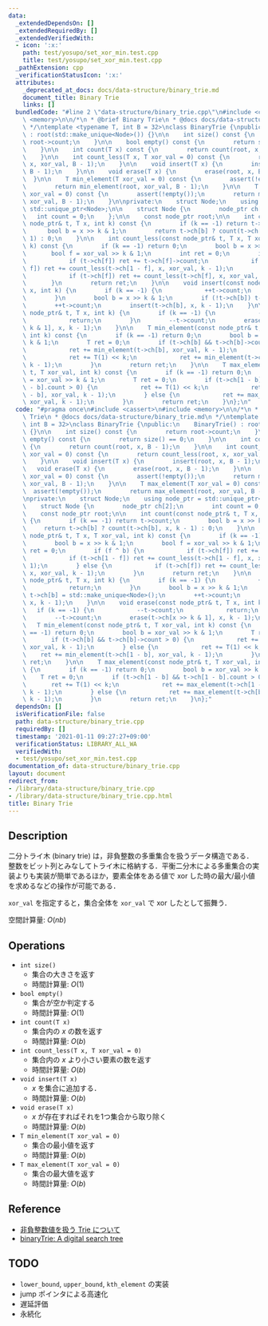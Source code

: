 ```yaml
---
data:
  _extendedDependsOn: []
  _extendedRequiredBy: []
  _extendedVerifiedWith:
  - icon: ':x:'
    path: test/yosupo/set_xor_min.test.cpp
    title: test/yosupo/set_xor_min.test.cpp
  _pathExtension: cpp
  _verificationStatusIcon: ':x:'
  attributes:
    _deprecated_at_docs: docs/data-structure/binary_trie.md
    document_title: Binary Trie
    links: []
  bundledCode: "#line 2 \"data-structure/binary_trie.cpp\"\n#include <cassert>\n#include\
    \ <memory>\n\n/*\n * @brief Binary Trie\n * @docs docs/data-structure/binary_trie.md\n\
    \ */\ntemplate <typename T, int B = 32>\nclass BinaryTrie {\npublic:\n    BinaryTrie()\
    \ : root(std::make_unique<Node>()) {}\n\n    int size() const {\n        return\
    \ root->count;\n    }\n\n    bool empty() const {\n        return size() == 0;\n\
    \    }\n\n    int count(T x) const {\n        return count(root, x, B - 1);\n\
    \    }\n\n    int count_less(T x, T xor_val = 0) const {\n        return count_less(root,\
    \ x, xor_val, B - 1);\n    }\n\n    void insert(T x) {\n        insert(root, x,\
    \ B - 1);\n    }\n\n    void erase(T x) {\n        erase(root, x, B - 1);\n  \
    \  }\n\n    T min_element(T xor_val = 0) const {\n        assert(!empty());\n\
    \        return min_element(root, xor_val, B - 1);\n    }\n\n    T max_element(T\
    \ xor_val = 0) const {\n        assert(!empty());\n        return max_element(root,\
    \ xor_val, B - 1);\n    }\n\nprivate:\n    struct Node;\n    using node_ptr =\
    \ std::unique_ptr<Node>;\n\n    struct Node {\n        node_ptr ch[2];\n     \
    \   int count = 0;\n    };\n\n    const node_ptr root;\n\n    int count(const\
    \ node_ptr& t, T x, int k) const {\n        if (k == -1) return t->count;\n  \
    \      bool b = x >> k & 1;\n        return t->ch[b] ? count(t->ch[b], x, k -\
    \ 1) : 0;\n    }\n\n    int count_less(const node_ptr& t, T x, T xor_val, int\
    \ k) const {\n        if (k == -1) return 0;\n        bool b = x >> k & 1;\n \
    \       bool f = xor_val >> k & 1;\n        int ret = 0;\n        if (f ^ b) {\n\
    \            if (t->ch[f]) ret += t->ch[f]->count;\n            if (t->ch[1 -\
    \ f]) ret += count_less(t->ch[1 - f], x, xor_val, k - 1);\n        } else {\n\
    \            if (t->ch[f]) ret += count_less(t->ch[f], x, xor_val, k - 1);\n \
    \       }\n        return ret;\n    }\n\n    void insert(const node_ptr& t, T\
    \ x, int k) {\n        if (k == -1) {\n            ++t->count;\n            return;\n\
    \        }\n        bool b = x >> k & 1;\n        if (!t->ch[b]) t->ch[b] = std::make_unique<Node>();\n\
    \        ++t->count;\n        insert(t->ch[b], x, k - 1);\n    }\n\n    void erase(const\
    \ node_ptr& t, T x, int k) {\n        if (k == -1) {\n            --t->count;\n\
    \            return;\n        }\n        --t->count;\n        erase(t->ch[x >>\
    \ k & 1], x, k - 1);\n    }\n\n    T min_element(const node_ptr& t, T xor_val,\
    \ int k) const {\n        if (k == -1) return 0;\n        bool b = xor_val >>\
    \ k & 1;\n        T ret = 0;\n        if (t->ch[b] && t->ch[b]->count > 0) {\n\
    \            ret += min_element(t->ch[b], xor_val, k - 1);\n        } else {\n\
    \            ret += T(1) << k;\n            ret += min_element(t->ch[1 - b], xor_val,\
    \ k - 1);\n        }\n        return ret;\n    }\n\n    T max_element(const node_ptr&\
    \ t, T xor_val, int k) const {\n        if (k == -1) return 0;\n        bool b\
    \ = xor_val >> k & 1;\n        T ret = 0;\n        if (t->ch[1 - b] && t->ch[1\
    \ - b].count > 0) {\n            ret += T(1) << k;\n            ret += max_element(t->ch[1\
    \ - b], xor_val, k - 1);\n        } else {\n            ret += max_element(t->ch[b],\
    \ xor_val, k - 1);\n        }\n        return ret;\n    }\n};\n"
  code: "#pragma once\n#include <cassert>\n#include <memory>\n\n/*\n * @brief Binary\
    \ Trie\n * @docs docs/data-structure/binary_trie.md\n */\ntemplate <typename T,\
    \ int B = 32>\nclass BinaryTrie {\npublic:\n    BinaryTrie() : root(std::make_unique<Node>())\
    \ {}\n\n    int size() const {\n        return root->count;\n    }\n\n    bool\
    \ empty() const {\n        return size() == 0;\n    }\n\n    int count(T x) const\
    \ {\n        return count(root, x, B - 1);\n    }\n\n    int count_less(T x, T\
    \ xor_val = 0) const {\n        return count_less(root, x, xor_val, B - 1);\n\
    \    }\n\n    void insert(T x) {\n        insert(root, x, B - 1);\n    }\n\n \
    \   void erase(T x) {\n        erase(root, x, B - 1);\n    }\n\n    T min_element(T\
    \ xor_val = 0) const {\n        assert(!empty());\n        return min_element(root,\
    \ xor_val, B - 1);\n    }\n\n    T max_element(T xor_val = 0) const {\n      \
    \  assert(!empty());\n        return max_element(root, xor_val, B - 1);\n    }\n\
    \nprivate:\n    struct Node;\n    using node_ptr = std::unique_ptr<Node>;\n\n\
    \    struct Node {\n        node_ptr ch[2];\n        int count = 0;\n    };\n\n\
    \    const node_ptr root;\n\n    int count(const node_ptr& t, T x, int k) const\
    \ {\n        if (k == -1) return t->count;\n        bool b = x >> k & 1;\n   \
    \     return t->ch[b] ? count(t->ch[b], x, k - 1) : 0;\n    }\n\n    int count_less(const\
    \ node_ptr& t, T x, T xor_val, int k) const {\n        if (k == -1) return 0;\n\
    \        bool b = x >> k & 1;\n        bool f = xor_val >> k & 1;\n        int\
    \ ret = 0;\n        if (f ^ b) {\n            if (t->ch[f]) ret += t->ch[f]->count;\n\
    \            if (t->ch[1 - f]) ret += count_less(t->ch[1 - f], x, xor_val, k -\
    \ 1);\n        } else {\n            if (t->ch[f]) ret += count_less(t->ch[f],\
    \ x, xor_val, k - 1);\n        }\n        return ret;\n    }\n\n    void insert(const\
    \ node_ptr& t, T x, int k) {\n        if (k == -1) {\n            ++t->count;\n\
    \            return;\n        }\n        bool b = x >> k & 1;\n        if (!t->ch[b])\
    \ t->ch[b] = std::make_unique<Node>();\n        ++t->count;\n        insert(t->ch[b],\
    \ x, k - 1);\n    }\n\n    void erase(const node_ptr& t, T x, int k) {\n     \
    \   if (k == -1) {\n            --t->count;\n            return;\n        }\n\
    \        --t->count;\n        erase(t->ch[x >> k & 1], x, k - 1);\n    }\n\n \
    \   T min_element(const node_ptr& t, T xor_val, int k) const {\n        if (k\
    \ == -1) return 0;\n        bool b = xor_val >> k & 1;\n        T ret = 0;\n \
    \       if (t->ch[b] && t->ch[b]->count > 0) {\n            ret += min_element(t->ch[b],\
    \ xor_val, k - 1);\n        } else {\n            ret += T(1) << k;\n        \
    \    ret += min_element(t->ch[1 - b], xor_val, k - 1);\n        }\n        return\
    \ ret;\n    }\n\n    T max_element(const node_ptr& t, T xor_val, int k) const\
    \ {\n        if (k == -1) return 0;\n        bool b = xor_val >> k & 1;\n    \
    \    T ret = 0;\n        if (t->ch[1 - b] && t->ch[1 - b].count > 0) {\n     \
    \       ret += T(1) << k;\n            ret += max_element(t->ch[1 - b], xor_val,\
    \ k - 1);\n        } else {\n            ret += max_element(t->ch[b], xor_val,\
    \ k - 1);\n        }\n        return ret;\n    }\n};"
  dependsOn: []
  isVerificationFile: false
  path: data-structure/binary_trie.cpp
  requiredBy: []
  timestamp: '2021-01-11 09:27:27+09:00'
  verificationStatus: LIBRARY_ALL_WA
  verifiedWith:
  - test/yosupo/set_xor_min.test.cpp
documentation_of: data-structure/binary_trie.cpp
layout: document
redirect_from:
- /library/data-structure/binary_trie.cpp
- /library/data-structure/binary_trie.cpp.html
title: Binary Trie
---
```

## Description

二分トライ木 (binary trie) は，非負整数の多重集合を扱うデータ構造である．整数をビット列とみなしてトライ木に格納する．平衡二分木による多重集合の実装よりも実装が簡単であるほか，要素全体をある値で xor した時の最大/最小値を求めるなどの操作が可能である．

`xor_val` を指定すると，集合全体を `xor_val` で xor したとして振舞う．

空間計算量: $O(nb)$

## Operations

- `int size()`
    - 集合の大きさを返す
    - 時間計算量: $O(1)$
- `bool empty()`
    - 集合が空か判定する
    - 時間計算量: $O(1)$
- `int count(T x)`
    - 集合内の $x$ の数を返す
    - 時間計算量: $O(b)$
- `int count_less(T x, T xor_val = 0)`
    - 集合内の $x$ より小さい要素の数を返す
    - 時間計算量: $O(b)$
- `void insert(T x)`
    - $x$ を集合に追加する．
    - 時間計算量: $O(b)$
- `void erase(T x)`
    - $x$ が存在すればそれを1つ集合から取り除く
    - 時間計算量: $O(b)$
- `T min_element(T xor_val = 0)`
    - 集合の最小値を返す
    - 時間計算量: $O(b)$
- `T max_element(T xor_val = 0)`
    - 集合の最大値を返す
    - 時間計算量: $O(b)$

## Reference

- [非負整数値を扱う Trie について](https://kazuma8128.hatenablog.com/entry/2018/05/06/022654)
- [binaryTrie: A digital search tree](http://opendatastructures.org/ods-java/13_1_binaryTrie_digital_sea.html)

## TODO

- `lower_bound`, `upper_bound`, `kth_element` の実装
- jump ポインタによる高速化
- 遅延評価
- 永続化